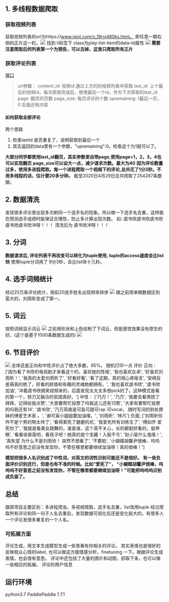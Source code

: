 ## 1. 多线程数据爬取
### 获取视频列表
获取视频列表的url为https://www.iqiyi.com/v_19ryi480ks.html。 即任意一期右侧的正片这一栏。![](https://yueqingsheng.github.io/post-images/1588097362211.png)
找到 li标签下 class为play-list-item的data-td属性
![](https://yueqingsheng.github.io/post-images/1588098764168.png)
**需要注意爬取后的列表第一个为预告，可以去掉，这里只爬取所有正片**
### 获取评论列表
[接口](https://sns-comment.iqiyi.com/v3/comment/get_comments.action?agent_type=118&agent_version=9.11.5&authcookie=null&business_type=17&content_id=15533381100&hot_size=0&last_id=15533381100&page=4&page_size=40&types=time)
> url参数：
>  content_id: 视频id 通过上方的的视频列表中获取
>  last_id: 上个最后的视频id，每次获取完成后，使用最后一个id，作为下次获取的last_id
>  page: 翻页的页数
>  page_size: 每页评论的个数
>  upremaining: 1最后一页， 0 后面还有内容
#### 如何获取全部评论
两个思路 
1. 检查lastid 是否重复了，说明获取到最后一个
2. 其实返回的data里有一个参数，"upremaining":0。检查这个为1就可以了。

**大部分同学都使用last_id翻页，其实参数里自带page,使用page=1，2，3，4也可以实现翻页**
**page_size可以设大一点，减少请求次数。最大为40**
**因为评论数量过多，使用多进程爬取。每一个进程爬取一个视频下的评论,总共花了1分3秒。不用多线程的话，估计要20多分钟。**
截至2020日4月29日总共爬取了254287条数据。

## 2. 数据清洗
发现很多评论里出现多次刷同一个选手名的现象。所以做一下选手名去重，这样能在预测选手成绩时能保证合理性，防止多计算出现次数。
如: 虞书欣虞书欣虞书欣虞书欣虞书欣冲呀！！！ 
清洗后为 虞书欣冲呀！！！
## 3. 分词
**数据请求后, 评论列表不再改变可以转化为tuple使用, tuple的access速度会比list快**
使用tuple分词用了 9分3秒，会比list快十几秒。
## 4. 选手词频统计
经过25万条评论统计，按前20选手姓名出现频率排序
![](https://yueqingsheng.github.io/post-images/1588203706129.png)
跟之前爬单期数据区别蛮大的，刘雨昕变成了第一。
## 5. 词云
按照词频显示词云
![](https://yueqingsheng.github.io/post-images/1588204256188.png)
之前用形状和上色绘制了下词云，但是感觉效果没有原生的好。(这个是基于1000条数据生成的)
![](https://yueqingsheng.github.io/post-images/1588211480849.png)
## 6. 节目评价
![](https://yueqingsheng.github.io/post-images/1588210836624.png)
总体还是正向和中性评价占了绝大多数，95%。
随机打印一点 评价
正向：
['因为看了书欣的电视剧才来看这个的，喜欢她的性格', '我也喜欢左卓', '好喜欢刘雨昕！', '我真的太爱刘雨昕了', '好看好看', '看了这期，真的很心疼喻言', '安崎反差萌真的绝了，好看的颜值和有趣的灵魂她都拥有。', '我也喜欢虞书欣', '虞书欣加油', '冲着虞书欣搞笑视频来的，后面发现太太太多想pick的了。这种模式是看的第一个，努力又融洽的氛围真好。']
中性：
['乃万！', '乃万', '我要去看男团了拜拜，记得给我点赞', '大家要帮忙投票了吗我这儿还有13票', '大家有要帮忙投票的吗我还有14', '虞书欣', '乃万简直是可盐可甜可rap 可vocal， 随时写词的到处撩妹的博爱艺术家 。', '谢可寅小姐姐要加油喽。', '刘雨昕', '林凡']
负面;
['刘雨昕你咋不是个男的啊太帅了', '看得累死了磨磨叽叽', '我爱死所有训练生了', '傅如乔 爱死你了', '我就是看美女跳舞的，谁是谁，这个真不关心，长的都挺好看的，挺养眼', '看看徐紫茵吧，看孩子吧！她真的是个宝藏！入股不亏', '赵小棠什么鬼哦！', '真失望  为什么不是刘雨欣！  突然不想看了', '不要脸', '小蝴蝶胡馨尹很棒，呜呜呜不好意思之前没有发现你，不管在哪里都要继续加油呀！真的很棒！']

**模型把很多人名识别成了中性词，对英文的词性识别可能还不是很好。**
**有一些负面评价识别还行，但是也有不准的时候。比如“爱死了”， "小蝴蝶胡馨尹很棒，呜呜呜不好意思之前没有发现你，不管在哪里都要继续加油呀！"可能把呜呜呜识别成负面了。**

## 总结
跟原项目主要区别：多进程爬虫，多视频爬取，选手名去重，list改用tuple
经过爬取所有评论和同一句子人名去重后，发现数据可视化后还是变化挺大的。有很多人一个评论发很多重复的一个人名。
### 可拓展方面
评论生成，用文本生成模型生成一些青春有你相关的评论。
其实表情也是很好的反映观众心情的label, 也可以做这方面情感分析，finetuning 一下。根据评论生成表情，也会很有意思。
评论中还包括了大量的图片和动图，抓取下来，也可以做一些相应的拓展。
评论的用户信息

## 运行环境
python3.7
PaddlePaddle 1.7.1

